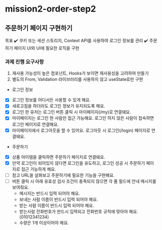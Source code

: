# mission2-order-step2

## 주문하기 페이지 구현하기

목표
✔️ 쿠키 또는 세션 스토리지, Context API를 사용하여 로그인 정보를 관리
✔️ 주문하기 페이지 UI와 UI에 필요한 로직을 구현

### 과제 진행 요구사항

1. 재사용 가능성이 높은 컴포넌트, Hooks가 보이면 재사용성을 고려하여 만들기
2. 별도의 From, Validation 라이브러리를 사용하지 않고 useState로만 구현

- 로그인 정보
- [x] 로그인 정보를 어디서든 사용할 수 있게 해요.
- [x] 새로고침을 하더라도 로그인 정보가 유지되도록 해요.
- [x] 로그인 한 유저는 로그인 버튼 클릭 시 마이페이지(/my)로 연결돼요.
- [x] 마이페이지는 로그인 한 사람만 접근 가능해요. 로그인 하지 않은 사람이 접속하면 로그인 페이지로 연결해요.
- [x] 마이페이지에서 로그아웃을 할 수 있어요. 로그아웃 시 로그인(/login) 페이지로 연결돼요.
- 주문하기
- [x] 상품 아이템을 클릭하면 주문하기 페이지로 연결돼요.
- [x] 만약 로그인이 되어있지 않다면 로그인을 유도하고, 로그인 성공 시 주문하기 페이지로 접근 가능하게 해요.
- [ ] 참고 URL을 살펴보고 주문하기에 필요한 기능을 구현해요.
- [ ] 버튼 클릭 시 아래 유효성 검사 조건이 충족되지 않으면 각 폼 필드에 안내 메시지를 보여줘요.
  - 메시지는 반드시 입력 되어야 해요.
  - 보내는 사람 이름이 반드시 입력 되어야 해요.
  - 받는 사람 이름이 반드시 입력 되어야 해요.
  - 받는사람 전화번호가 반드시 입력되고 전화번호 규칙에 맞아야 해요. (01012341234)
  - 수량은 1개 이상이어야 해요.

